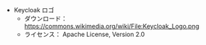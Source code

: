 - Keycloak ロゴ
  - ダウンロード：https://commons.wikimedia.org/wiki/File:Keycloak_Logo.png
  - ライセンス： Apache License, Version 2.0 
